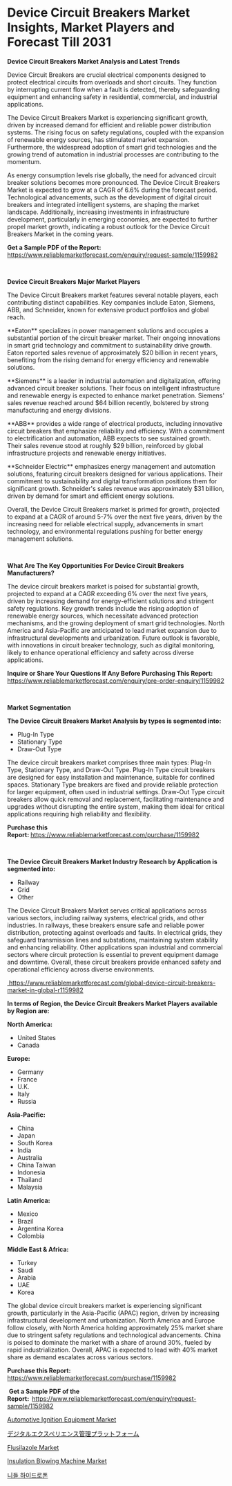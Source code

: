 <p><h1>Device Circuit Breakers Market Insights, Market Players and Forecast Till 2031</h1></p><p><strong>Device Circuit Breakers Market Analysis and Latest Trends</strong></p>
<p><p>Device Circuit Breakers are crucial electrical components designed to protect electrical circuits from overloads and short circuits. They function by interrupting current flow when a fault is detected, thereby safeguarding equipment and enhancing safety in residential, commercial, and industrial applications. </p><p>The Device Circuit Breakers Market is experiencing significant growth, driven by increased demand for efficient and reliable power distribution systems. The rising focus on safety regulations, coupled with the expansion of renewable energy sources, has stimulated market expansion. Furthermore, the widespread adoption of smart grid technologies and the growing trend of automation in industrial processes are contributing to the momentum.</p><p>As energy consumption levels rise globally, the need for advanced circuit breaker solutions becomes more pronounced. The Device Circuit Breakers Market is expected to grow at a CAGR of 6.6% during the forecast period. Technological advancements, such as the development of digital circuit breakers and integrated intelligent systems, are shaping the market landscape. Additionally, increasing investments in infrastructure development, particularly in emerging economies, are expected to further propel market growth, indicating a robust outlook for the Device Circuit Breakers Market in the coming years.</p></p>
<p><strong>Get a Sample PDF of the Report:&nbsp;</strong> <a href="https://www.reliablemarketforecast.com/enquiry/request-sample/1159982">https://www.reliablemarketforecast.com/enquiry/request-sample/1159982</a></p>
<p>&nbsp;</p>
<p><strong>Device Circuit Breakers Major Market Players</strong></p>
<p><p>The Device Circuit Breakers market features several notable players, each contributing distinct capabilities. Key companies include Eaton, Siemens, ABB, and Schneider, known for extensive product portfolios and global reach. </p><p>**Eaton** specializes in power management solutions and occupies a substantial portion of the circuit breaker market. Their ongoing innovations in smart grid technology and commitment to sustainability drive growth. Eaton reported sales revenue of approximately $20 billion in recent years, benefiting from the rising demand for energy efficiency and renewable solutions.</p><p>**Siemens** is a leader in industrial automation and digitalization, offering advanced circuit breaker solutions. Their focus on intelligent infrastructure and renewable energy is expected to enhance market penetration. Siemens' sales revenue reached around $64 billion recently, bolstered by strong manufacturing and energy divisions.</p><p>**ABB** provides a wide range of electrical products, including innovative circuit breakers that emphasize reliability and efficiency. With a commitment to electrification and automation, ABB expects to see sustained growth. Their sales revenue stood at roughly $29 billion, reinforced by global infrastructure projects and renewable energy initiatives.</p><p>**Schneider Electric** emphasizes energy management and automation solutions, featuring circuit breakers designed for various applications. Their commitment to sustainability and digital transformation positions them for significant growth. Schneider's sales revenue was approximately $31 billion, driven by demand for smart and efficient energy solutions.</p><p>Overall, the Device Circuit Breakers market is primed for growth, projected to expand at a CAGR of around 5-7% over the next five years, driven by the increasing need for reliable electrical supply, advancements in smart technology, and environmental regulations pushing for better energy management solutions.</p></p>
<p>&nbsp;</p>
<p><strong>What Are The Key Opportunities For Device Circuit Breakers Manufacturers?</strong></p>
<p><p>The device circuit breakers market is poised for substantial growth, projected to expand at a CAGR exceeding 6% over the next five years, driven by increasing demand for energy-efficient solutions and stringent safety regulations. Key growth trends include the rising adoption of renewable energy sources, which necessitate advanced protection mechanisms, and the growing deployment of smart grid technologies. North America and Asia-Pacific are anticipated to lead market expansion due to infrastructural developments and urbanization. Future outlook is favorable, with innovations in circuit breaker technology, such as digital monitoring, likely to enhance operational efficiency and safety across diverse applications.</p></p>
<p><strong>Inquire or Share Your Questions If Any Before Purchasing This Report:</strong> <a href="https://www.reliablemarketforecast.com/enquiry/pre-order-enquiry/1159982">https://www.reliablemarketforecast.com/enquiry/pre-order-enquiry/1159982</a></p>
<p>&nbsp;</p>
<p><strong>Market Segmentation</strong></p>
<p><strong>The Device Circuit Breakers Market Analysis by types is segmented into:</strong></p>
<p><ul><li>Plug-In Type</li><li>Stationary Type</li><li>Draw-Out Type</li></ul></p>
<p><p>The device circuit breakers market comprises three main types: Plug-In Type, Stationary Type, and Draw-Out Type. Plug-In Type circuit breakers are designed for easy installation and maintenance, suitable for confined spaces. Stationary Type breakers are fixed and provide reliable protection for larger equipment, often used in industrial settings. Draw-Out Type circuit breakers allow quick removal and replacement, facilitating maintenance and upgrades without disrupting the entire system, making them ideal for critical applications requiring high reliability and flexibility.</p></p>
<p><strong>Purchase this Report:&nbsp;</strong><a href="https://www.reliablemarketforecast.com/purchase/1159982">https://www.reliablemarketforecast.com/purchase/1159982</a></p>
<p>&nbsp;</p>
<p><strong>The Device Circuit Breakers Market Industry Research by Application is segmented into:</strong></p>
<p><ul><li>Railway</li><li>Grid</li><li>Other</li></ul></p>
<p><p>The Device Circuit Breakers Market serves critical applications across various sectors, including railway systems, electrical grids, and other industries. In railways, these breakers ensure safe and reliable power distribution, protecting against overloads and faults. In electrical grids, they safeguard transmission lines and substations, maintaining system stability and enhancing reliability. Other applications span industrial and commercial sectors where circuit protection is essential to prevent equipment damage and downtime. Overall, these circuit breakers provide enhanced safety and operational efficiency across diverse environments.</p></p>
<p><a href="https://www.reliablemarketforecast.com/global-device-circuit-breakers-market-in-global-r1159982">&nbsp;https://www.reliablemarketforecast.com/global-device-circuit-breakers-market-in-global-r1159982</a></p>
<p><strong>In terms of Region, the Device Circuit Breakers Market Players available by Region are:</strong></p>
<p>
    <p> <strong> North America: </strong>
        <ul>
            <li>United States</li>
            <li>Canada</li>
        </ul>
        </p> 
    <p> <strong> Europe: </strong>
        <ul>
            <li>Germany</li>
            <li>France</li>
            <li>U.K.</li>
            <li>Italy</li>
            <li>Russia</li>
        </ul>
        </p> 
    <p> <strong> Asia-Pacific: </strong>
        <ul>
            <li>China</li>
            <li>Japan</li>
            <li>South Korea</li>
            <li>India</li>
            <li>Australia</li>
            <li>China Taiwan</li>
            <li>Indonesia</li>
            <li>Thailand</li>
            <li>Malaysia</li>
        </ul>
        </p> 
    <p> <strong> Latin America: </strong>
        <ul>
            <li>Mexico</li>
            <li>Brazil</li>
            <li>Argentina Korea</li>
            <li>Colombia</li>
        </ul>
        </p> 
    <p> <strong> Middle East & Africa: </strong>
        <ul>
            <li>Turkey</li>
            <li>Saudi</li>
            <li>Arabia</li>
            <li>UAE</li>
            <li>Korea</li>
        </ul>
    </p>
    </p>
<p><p>The global device circuit breakers market is experiencing significant growth, particularly in the Asia-Pacific (APAC) region, driven by increasing infrastructural development and urbanization. North America and Europe follow closely, with North America holding approximately 25% market share due to stringent safety regulations and technological advancements. China is poised to dominate the market with a share of around 30%, fueled by rapid industrialization. Overall, APAC is expected to lead with 40% market share as demand escalates across various sectors.</p></p>
<p><strong>Purchase this Report: </strong><a href="https://www.reliablemarketforecast.com/purchase/1159982">https://www.reliablemarketforecast.com/purchase/1159982</a></p>
<p>&nbsp;<strong>Get a Sample PDF of the Report:&nbsp;&nbsp;</strong><a href="https://www.reliablemarketforecast.com/enquiry/request-sample/1159982">https://www.reliablemarketforecast.com/enquiry/request-sample/1159982</a></p>
<p><strong></strong></p>
<p><p><a href="https://github.com/NorbertYates/Market-Research-Report-List-7/blob/main/automotive-ignition-equipment-market.md">Automotive Ignition Equipment Market</a></p><p><a href="https://medium.com/@mk4cronn/digital-experience-management-platform-4a53ccaedf60">デジタルエクスペリエンス管理プラットフォーム</a></p><p><a href="https://issuu.com/reportprime-2/docs/flusilazole-market-size-2030.pptx_f8e0f6ecca3787">Flusilazole Market</a></p><p><a href="https://www.linkedin.com/pulse/global-insulation-blowing-machine-market-size-expected-reach-n4anc?trackingId=toS19jxqRHKMyHkGDSAJug%3D%3D">Insulation Blowing Machine Market</a></p><p><a href="https://medium.com/@juliobeyter8767567/%EC%84%B8%EA%B3%84-needle-hydrophones-market-%EC%9D%80-2024%EC%97%90%EC%84%9C-2031%EB%A1%9C-%EC%97%B0%ED%8F%89%EA%B7%A0-%EC%A6%9D%EA%B0%80%EC%9C%A8%EC%9D%84-%EB%B3%B4%EC%9D%BC-%EA%B2%83%EC%9C%BC%EB%A1%9C-%EC%98%88%EC%83%81%EB%90%A9%EB%8B%88%EB%8B%A4-8267f207376a">니들 하이드로폰</a></p></p>